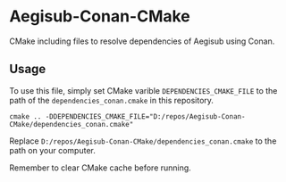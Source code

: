 # Aegisub-Conan-CMake
CMake including files to resolve dependencies of Aegisub using Conan.

## Usage
To use this file, simply set CMake varible `DEPENDENCIES_CMAKE_FILE` to the path of the `dependencies_conan.cmake` in this repository.

```shell
cmake .. -DDEPENDENCIES_CMAKE_FILE="D:/repos/Aegisub-Conan-CMake/dependencies_conan.cmake"
```

Replace `D:/repos/Aegisub-Conan-CMake/dependencies_conan.cmake` to the path on your computer.

Remember to clear CMake cache before running.